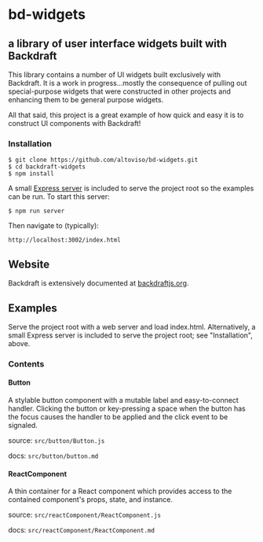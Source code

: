 # bd-widgets
## a library of user interface widgets built with Backdraft

This library contains a number of UI widgets built exclusively with Backdraft. It is a work in progress...mostly the consequence of pulling out special-purpose widgets that were constructed in other projects and enhancing them to be general purpose widgets.

All that said, this project is a great example of how quick and easy it is to construct UI components with Backdraft!

### Installation

```
$ git clone https://github.com/altoviso/bd-widgets.git
$ cd backdraft-widgets
$ npm install
```

A small [Express server](https://github.com/altoviso/bd-widgets/blob/master/httpServer.js) is included to serve the project root so the examples can be run. To start this server:

```
$ npm run server
```

Then navigate to (typically):
```
http://localhost:3002/index.html
```
## Website

Backdraft is extensively documented at [backdraftjs.org](http://backdraftjs.org).

## Examples

Serve the project root with a web server and load index.html. Alternatively, a small Express server is included to serve the project root; see "Installation", above.

### Contents

#### Button
A stylable button component with a mutable label and easy-to-connect handler. Clicking the button or key-pressing a space when the button has the focus causes the handler to be applied and the click event to be signaled.


source: ```src/button/Button.js```

docs: ```src/button/button.md```


#### ReactComponent
A thin container for a React component which provides access to the contained component's props, state, and instance.


source: ```src/reactComponent/ReactComponent.js```

docs: ```src/reactComponent/ReactComponent.md```